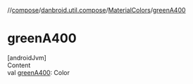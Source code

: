 //[compose](../../../index.md)/[danbroid.util.compose](../index.md)/[MaterialColors](index.md)/[greenA400](green-a400.md)



# greenA400  
[androidJvm]  
Content  
val [greenA400](green-a400.md): Color  



